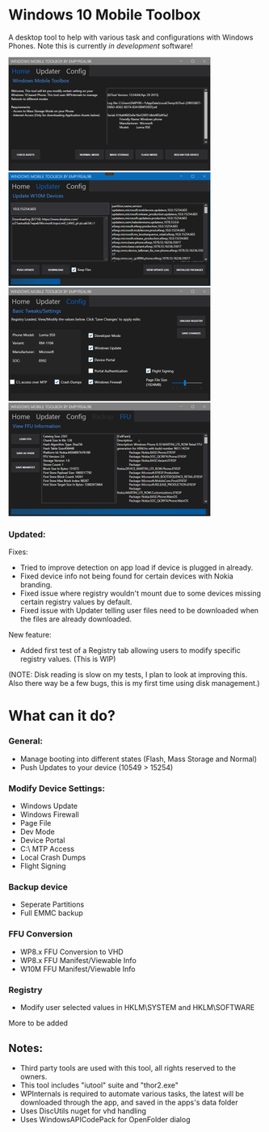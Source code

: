 # Windows 10 Mobile Toolbox

A desktop tool to help with various task and configurations with Windows Phones. Note this is currently *in development* software!

<img src="1.png" width="400" height="225"> <img src="2.png" width="400" height="225">
<img src="3.png" width="400" height="225"> <img src="4.png" width="400" height="225">


### Updated:
Fixes:
- Tried to improve detection on app load if device is plugged in already.
- Fixed device info not being found for certain devices with Nokia branding.
- Fixed issue where registry wouldn't mount due to some devices missing certain registry values by default.
- Fixed issue with Updater telling user files need to be downloaded when the files are already downloaded.

New feature:
- Added first test of a Registry tab allowing users to modify specific registry values. (This is WIP)

(NOTE: Disk reading is slow on my tests, I plan to look at improving this. Also there way be a few bugs, this is my first time using disk management.)


# What can it do?
### General:
- Manage booting into different states (Flash, Mass Storage and Normal)
- Push Updates to your device (10549 > 15254)

### Modify Device Settings:
 - Windows Update
 - Windows Firewall
 - Page File
 - Dev Mode
 - Device Portal
 - C:\ MTP Access
 - Local Crash Dumps
 - Flight Signing

### Backup device
- Seperate Partitions
- Full EMMC backup

### FFU Conversion
- WP8.x FFU Conversion to VHD
- WP8.x FFU Manifest/Viewable Info
- W10M FFU Manifest/Viewable Info

### Registry
- Modify user selected values in HKLM\SYSTEM and HKLM\SOFTWARE

More to be added

## Notes:

- Third party tools are used with this tool, all rights reserved to the owners.
- This tool includes "iutool" suite and "thor2.exe"
- WPInternals is required to automate various tasks, the latest will be downloaded through the app, and saved in the apps's data folder
- Uses DiscUtils nuget for vhd handling
- Uses WindowsAPICodePack for OpenFolder dialog
